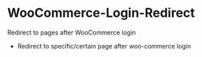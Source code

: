 # WooCommerce-Login-Redirect
Redirect to pages after WooCommerce login

- Redirect to specific/certain page after woo-commerce login
